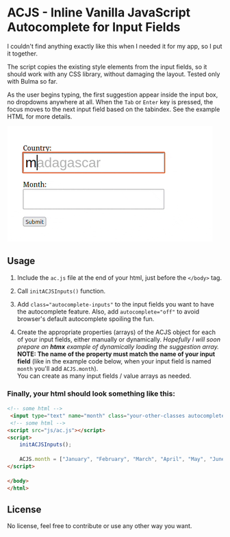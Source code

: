 # ACJS - Inline Vanilla JavaScript Autocomplete for Input Fields

I couldn't find anything exactly like this when I needed it for my app, so I put it together.

The script copies the existing style elements from the input fields, so it should work with any CSS library, without damaging the layout. Tested only with Bulma so far.

As the user begins typing, the first suggestion appear inside the input box, no dropdowns anywhere at all. When the `Tab` or `Enter` key is pressed, the focus moves to the next input field based on the tabindex. See the example HTML for more details.

![Demo](optimized.gif)


## Usage

1. Include the `ac.js` file at the end of your html, just before the `</body>` tag.

2. Call `initACJSInputs()` function.

3. Add `class="autocomplete-inputs"` to the input fields you want to have the autocomplete feature. Also, add `autocomplete="off"` to avoid browser's default autocomplete spoiling the fun.

4. Create the appropriate properties (arrays) of the ACJS object for each of your input fields, either manually or dynamically. *Hopefully I will soon prepare an **htmx** example of dynamically loading the suggestion array.*  
**NOTE: The name of the property must match the name of your input field** (like in the example code below, when your input field is named `month` you'll add `ACJS.month`).  
You can create as many input fields / value arrays as needed. 

### Finally, your html should look something like this:

```html
<!-- some html -->
 <input type="text" name="month" class="your-other-classes autocomplete-input" autocomplete="off">
 <!-- some html -->
<script src="js/ac.js"></script>
<script>
    initACJSInputs();

    ACJS.month = ["January", "February", "March", "April", "May", "June", "July", "August", "September", "October", "November", "December"];
</script>

</body>
</html>
```
## License
No license, feel free to contribute or use any other way you want.
